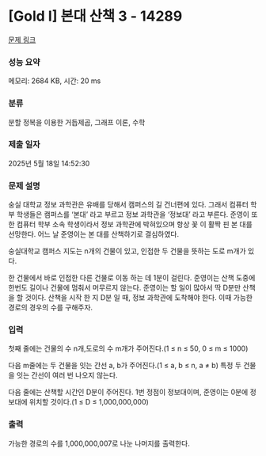 # [Gold I] 본대 산책 3 - 14289 

[문제 링크](https://www.acmicpc.net/problem/14289) 

### 성능 요약

메모리: 2684 KB, 시간: 20 ms

### 분류

분할 정복을 이용한 거듭제곱, 그래프 이론, 수학

### 제출 일자

2025년 5월 18일 14:52:30

### 문제 설명

<p>숭실 대학교 정보 과학관은 유배를 당해서 캠퍼스의 길 건너편에 있다. 그래서 컴퓨터 학부 학생들은 캠퍼스를 ‘본대’ 라고 부르고 정보 과학관을 ‘정보대’ 라고 부른다. 준영이 또한 컴퓨터 학부 소속 학생이라서 정보 과학관에 박혀있으며 항상 꽃 이 활짝 핀 본 대를 선망한다. 어느 날 준영이는 본 대를 산책하기로 결심하였다.</p>

<p>숭실대학교 캠퍼스 지도는 n개의 건물이 있고, 인접한 두 건물을 뜻하는 도로 m개가 있다.</p>

<p>한 건물에서 바로 인접한 다른 건물로 이동 하는 데 1분이 걸린다. 준영이는 산책 도중에 한번도 길이나 건물에 멈춰서 머무르지 않는다. 준영이는 할 일이 많아서 딱 D분만 산책을 할 것이다. 산책을 시작 한 지 D분 일 때, 정보 과학관에 도착해야 한다. 이때 가능한 경로의 경우의 수를 구해주자.</p>

### 입력 

 <p>첫째 줄에는 건물의 수 n개,도로의 수 m개가 주어진다.(1 ≤ n ≤ 50, 0 ≤ m ≤ 1000)</p>

<p>다음 m줄에는 두 건물을 잇는 간선 a, b가 주어진다.(1 ≤ a, b ≤ n, a ≠ b) 특정 두 건물을 잇는 간선이 여러 번 나오지 않는다.</p>

<p>다음 줄에는 산책할 시간인 D분이 주어진다. 1번 정점이 정보대이며, 준영이는 0분에 정보대에 위치할 것이다.(1 ≤ D ≤ 1,000,000,000)</p>

### 출력 

 <p>가능한 경로의 수를 1,000,000,007로 나눈 나머지를 출력한다.</p>

